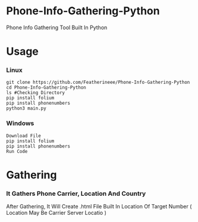 # Phone-Info-Gathering-Python

Phone Info Gathering Tool Built In Python

# Usage

### Linux

```
git clone https://github.com/Featherineee/Phone-Info-Gathering-Python
cd Phone-Info-Gathering-Python
ls #Checking Directory
pip install folium
pip install phonenumbers
python3 main.py
```

### Windows

```
Download File
pip install folium
pip install phonenumbers
Run Code
```

# Gathering

### It Gathers Phone Carrier, Location And Country

After Gathering, It Will Create .html File Built In Location Of Target Number 
( Location May Be Carrier Server Locatio )
